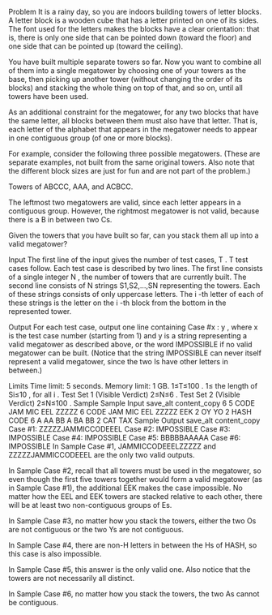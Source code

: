 Problem
It is a rainy day, so you are indoors building towers of letter blocks. A letter block is a wooden cube that has a letter printed on one of its sides. The font used for the letters makes the blocks have a clear orientation: that is, there is only one side that can be pointed down (toward the floor) and one side that can be pointed up (toward the ceiling).

You have built multiple separate towers so far. Now you want to combine all of them into a single megatower by choosing one of your towers as the base, then picking up another tower (without changing the order of its blocks) and stacking the whole thing on top of that, and so on, until all towers have been used.

As an additional constraint for the megatower, for any two blocks that have the same letter, all blocks between them must also have that letter. That is, each letter of the alphabet that appears in the megatower needs to appear in one contiguous group (of one or more blocks).

For example, consider the following three possible megatowers. (These are separate examples, not built from the same original towers. Also note that the different block sizes are just for fun and are not part of the problem.)

Towers of ABCCC, AAA, and ACBCC.

The leftmost two megatowers are valid, since each letter appears in a contiguous group. However, the rightmost megatower is not valid, because there is a B in between two Cs.

Given the towers that you have built so far, can you stack them all up into a valid megatower?

Input
The first line of the input gives the number of test cases, T
. T
test cases follow. Each test case is described by two lines. The first line consists of a single integer N
, the number of towers that are currently built. The second line consists of N
strings S1,S2,…,SN
representing the towers. Each of these strings consists of only uppercase letters. The i
-th letter of each of these strings is the letter on the i
-th block from the bottom in the represented tower.

Output
For each test case, output one line containing Case #x
: y
, where x
is the test case number (starting from 1) and y
is a string representing a valid megatower as described above, or the word IMPOSSIBLE if no valid megatower can be built. (Notice that the string IMPOSSIBLE can never itself represent a valid megatower, since the two Is have other letters in between.)

Limits
Time limit: 5 seconds.
Memory limit: 1 GB.
1≤T≤100
.
1≤
the length of Si≤10
, for all i
.
Test Set 1 (Visible Verdict)
2≤N≤6
.
Test Set 2 (Visible Verdict)
2≤N≤100
.
Sample
Sample Input
save_alt
content_copy
6
5
CODE JAM MIC EEL ZZZZZ
6
CODE JAM MIC EEL ZZZZZ EEK
2
OY YO
2
HASH CODE
6
A AA BB A BA BB
2
CAT TAX
Sample Output
save_alt
content_copy
Case #1: ZZZZZJAMMICCODEEEL
Case #2: IMPOSSIBLE
Case #3: IMPOSSIBLE
Case #4: IMPOSSIBLE
Case #5: BBBBBAAAAA
Case #6: IMPOSSIBLE
In Sample Case #1, JAMMICCODEEELZZZZZ and ZZZZZJAMMICCODEEEL are the only two valid outputs.

In Sample Case #2, recall that all towers must be used in the megatower, so even though the first five towers together would form a valid megatower (as in Sample Case #1), the additional EEK makes the case impossible. No matter how the EEL and EEK towers are stacked relative to each other, there will be at least two non-contiguous groups of Es.

In Sample Case #3, no matter how you stack the towers, either the two Os are not contiguous or the two Ys are not contiguous.

In Sample Case #4, there are non-H letters in between the Hs of HASH, so this case is also impossible.

In Sample Case #5, this answer is the only valid one. Also notice that the towers are not necessarily all distinct.

In Sample Case #6, no matter how you stack the towers, the two As cannot be contiguous.
